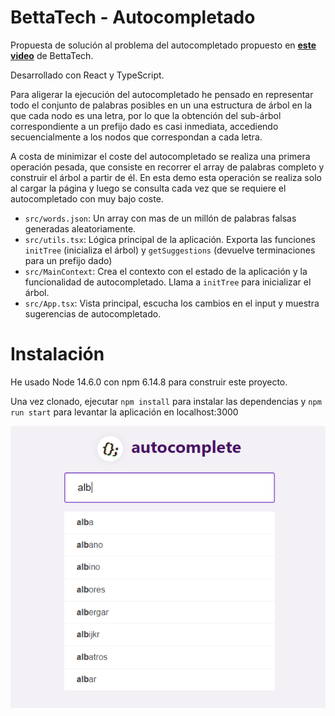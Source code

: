 # BettaTech - Autocompletado

Propuesta de solución al problema del autocompletado propuesto en **[este video](https://www.youtube.com/watch?v=jIlB1D8e4rk&ab_channel=BettaTech)** de BettaTech.

Desarrollado con React y TypeScript.

Para aligerar la ejecución del autocompletado he pensado en representar todo el conjunto de palabras posibles en un una estructura de árbol en la que cada nodo es una letra, por lo que la obtención del sub-árbol correspondiente a un prefijo dado es casi inmediata, accediendo secuencialmente a los nodos que correspondan a cada letra.

A costa de minimizar el coste del autocompletado se realiza una primera operación pesada, que consiste en recorrer el array de palabras completo y construir el árbol a partir de él. En esta demo esta operación se realiza solo al cargar la página y luego se consulta cada vez que se requiere el autocompletado con muy bajo coste.

- `src/words.json`: Un array con mas de un millón de palabras falsas generadas aleatoriamente.
- `src/utils.tsx`: Lógica principal de la aplicación. Exporta las funciones `initTree` (inicializa el árbol) y `getSuggestions` (devuelve terminaciones para un prefijo dado)
- `src/MainContext`: Crea el contexto con el estado de la aplicación y la funcionalidad de autocompletado. Llama a `initTree` para inicializar el árbol.
- `src/App.tsx`: Vista principal, escucha los cambios en el input y muestra sugerencias de autocompletado.

# Instalación

He usado Node 14.6.0 con npm 6.14.8 para construir este proyecto.

Una vez clonado, ejecutar `npm install` para instalar las dependencias y `npm run start` para levantar la aplicación en localhost:3000

![Screenshot](https://raw.githubusercontent.com/bgonp/bettatech-autocomplete/master/screenshot.png)
